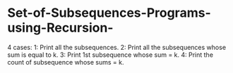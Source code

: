 # Set-of-Subsequences-Programs-using-Recursion-
4 cases:
1: Print all the subsequences.
2: Print all the subsequences whose sum is equal to k.
3: Print 1st subsequence whose sum = k.
4: Print the count of subsequence whose sums = k.
